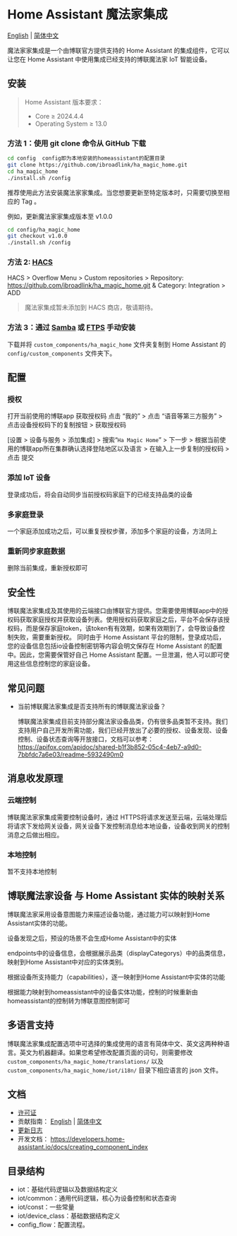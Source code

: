 # Home Assistant 魔法家集成

[English](./README.md) | [简体中文](./doc/README_zh.md)

魔法家家集成是一个由博联官方提供支持的 Home Assistant 的集成组件，它可以让您在 Home Assistant 中使用集成已经支持的博联魔法家 IoT 智能设备。

## 安装

> Home Assistant 版本要求：
>
> - Core $\geq$ 2024.4.4
> - Operating System $\geq$ 13.0

### 方法 1：使用 git clone 命令从 GitHub 下载

```bash
cd config  config即为本地安装的homeassistant的配置目录
git clone https://github.com/ibroadlink/ha_magic_home.git
cd ha_magic_home
./install.sh /config
```

推荐使用此方法安装魔法家家集成。当您想要更新至特定版本时，只需要切换至相应的 Tag 。

例如，更新魔法家家集成版本至 v1.0.0

```bash
cd config/ha_magic_home
git checkout v1.0.0
./install.sh /config
```

### 方法 2: [HACS](https://hacs.xyz/)

HACS > Overflow Menu > Custom repositories > Repository: https://github.com/ibroadlink/ha_magic_home.git & Category: Integration > ADD

> 魔法家集成暂未添加到 HACS 商店，敬请期待。

### 方法 3：通过 [Samba](https://github.com/home-assistant/addons/tree/master/samba) 或 [FTPS](https://github.com/hassio-addons/addon-ftp) 手动安装

下载并将 `custom_components/ha_magic_home` 文件夹复制到 Home Assistant 的 `config/custom_components` 文件夹下。

## 配置

### 授权
打开当前使用的博联app 获取授权码
点击 “我的” > 点击 “语音等第三方服务” > 点击设备授权码下的复制按钮 > 获取授权码

[设置 > 设备与服务 > 添加集成] > 搜索“`Ha Magic Home`” > 下一步 > 根据当前使用的博联app所在集群确认选择登陆地区以及语言 > 在输入上一步复制的授权码 > 点击 提交


### 添加 IoT 设备

登录成功后，将会自动同步当前授权码家庭下的已经支持品类的设备

### 多家庭登录

一个家庭添加成功之后，可以重复授权步骤，添加多个家庭的设备，方法同上


### 重新同步家庭数据

删除当前集成，重新授权即可


## 安全性

博联魔法家集成及其使用的云端接口由博联官方提供。您需要使用博联app中的授权码获取家庭授权并获取设备列表。使用授权码获取家庭之后，平台不会保存该授权码，而是保存家庭token，该token有有效期，如果有效期到了，会导致设备控制失败，需要重新授权。 同时由于 Home Assistant 平台的限制，登录成功后，您的设备信息包括io设备控制密钥等内容会明文保存在 Home Assistant 的配置中。因此，您需要保管好自己 Home Assistant 配置。一旦泄漏，他人可以即可使用这些信息控制您的家庭设备。

## 常见问题

- 当前博联魔法家集成是否支持所有的博联魔法家设备？

  博联魔法家集成目前支持部分魔法家设备品类，仍有很多品类暂不支持。我们支持用户自己开发所需功能，我们已经开放出了必要的授权、设备发现、设备控制、设备状态查询等开放接口，文档可以参考：https://apifox.com/apidoc/shared-b1f3b852-05c4-4eb7-a9d0-7bbfdc7a6e03/readme-5932490m0


## 消息收发原理

### 云端控制


博联魔法家家集成需要控制设备时，通过 HTTPS将请求发送至云端，云端处理后将请求下发给网关设备，网关设备下发控制消息给本地设备，设备收到网关的控制消息之后做出相应。

### 本地控制

暂不支持本地控制



## 博联魔法家设备 与 Home Assistant 实体的映射关系

博联魔法家采用设备意图能力来描述设备功能，通过能力可以映射到Home Assistant实体的功能。

设备发现之后，预设的场景不会生成Home Assistant中的实体

endpoints中的设备信息，会根据展示品类（displayCategorys）中的品类信息，映射到Home Assistant中对应的实体类别。

根据设备所支持能力（capabilities），逐一映射到Home Assistant中实体的功能

根据能力映射到homeassistant中的设备实体功能，控制的时候重新由homeassistant的控制转为博联意图控制即可


## 多语言支持

博联魔法家集成配置选项中可选择的集成使用的语言有简体中文、英文这两种种语言。英文为机器翻译。如果您希望修改配置页面的词句，则需要修改 `custom_components/ha_magic_home/translations/` 以及 `custom_components/ha_magic_home/iot/i18n/` 目录下相应语言的 json 文件。


## 文档

- [许可证](../LICENSE.md)
- 贡献指南： [English](../CONTRIBUTING.md) | [简体中文](./CONTRIBUTING_zh.md)
- [更新日志](../CHANGELOG.md)
- 开发文档： https://developers.home-assistant.io/docs/creating_component_index

## 目录结构

- iot：基础代码逻辑以及数据结构定义
- iot/common：通用代码逻辑，核心为设备控制和状态查询
- iot/const：一些常量
- iot/device_class：基础数据结构定义
- config_flow：配置流程。
